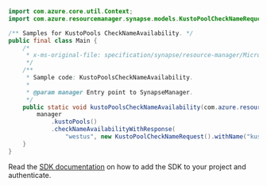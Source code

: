 ```java
import com.azure.core.util.Context;
import com.azure.resourcemanager.synapse.models.KustoPoolCheckNameRequest;

/** Samples for KustoPools CheckNameAvailability. */
public final class Main {
    /*
     * x-ms-original-file: specification/synapse/resource-manager/Microsoft.Synapse/preview/2021-06-01-preview/examples/KustoPoolsCheckNameAvailability.json
     */
    /**
     * Sample code: KustoPoolsCheckNameAvailability.
     *
     * @param manager Entry point to SynapseManager.
     */
    public static void kustoPoolsCheckNameAvailability(com.azure.resourcemanager.synapse.SynapseManager manager) {
        manager
            .kustoPools()
            .checkNameAvailabilityWithResponse(
                "westus", new KustoPoolCheckNameRequest().withName("kustoclusterrptest4"), Context.NONE);
    }
}
```

Read the [SDK documentation](https://github.com/Azure/azure-sdk-for-java/blob/azure-resourcemanager-synapse_1.0.0-beta.6/sdk/synapse/azure-resourcemanager-synapse/README.md) on how to add the SDK to your project and authenticate.
